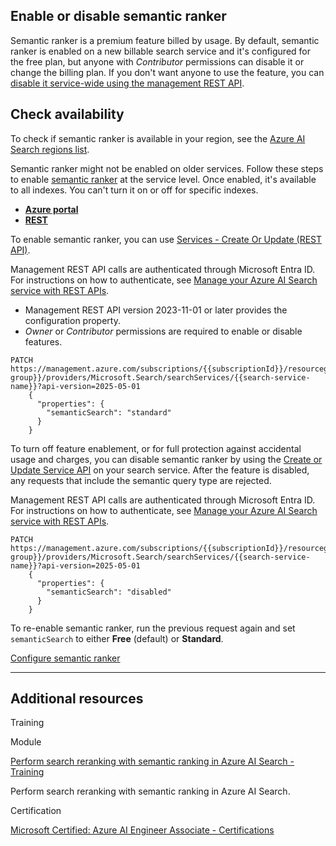 ## Enable or disable semantic ranker

Semantic ranker is a premium feature billed by usage. By default, semantic ranker is enabled on a new billable search service and it's configured for the free plan, but anyone with *Contributor* permissions can disable it or change the billing plan. If you don't want anyone to use the feature, you can [disable it service-wide using the management REST API](https://learn.microsoft.com/en-us/azure/search/?tabs=enable-rest#disable-semantic-ranker-using-the-rest-api).

## Check availability

To check if semantic ranker is available in your region, see the [Azure AI Search regions list](https://learn.microsoft.com/en-us/azure/search/search-region-support).

Semantic ranker might not be enabled on older services. Follow these steps to enable [semantic ranker](https://learn.microsoft.com/en-us/azure/search/semantic-search-overview) at the service level. Once enabled, it's available to all indexes. You can't turn it on or off for specific indexes.

- [**Azure portal**](https://learn.microsoft.com/en-us/azure/search/?tabs=enable-rest#tabpanel_1_enable-portal)
- [**REST**](https://learn.microsoft.com/en-us/azure/search/?tabs=enable-rest#tabpanel_1_enable-rest)

To enable semantic ranker, you can use [Services - Create Or Update (REST API)](https://learn.microsoft.com/en-us/rest/api/searchmanagement/services/create-or-update?view=rest-searchmanagement-2025-05-01&tabs=HTTP&preserve-view=true#searchsemanticsearch).

Management REST API calls are authenticated through Microsoft Entra ID. For instructions on how to authenticate, see [Manage your Azure AI Search service with REST APIs](https://learn.microsoft.com/en-us/azure/search/search-manage-rest).

- Management REST API version 2023-11-01 or later provides the configuration property.
- *Owner* or *Contributor* permissions are required to enable or disable features.
```
PATCH https://management.azure.com/subscriptions/{{subscriptionId}}/resourcegroups/{{resource-group}}/providers/Microsoft.Search/searchServices/{{search-service-name}}?api-version=2025-05-01
    {
      "properties": {
        "semanticSearch": "standard"
      }
    }
```

To turn off feature enablement, or for full protection against accidental usage and charges, you can disable semantic ranker by using the [Create or Update Service API](https://learn.microsoft.com/en-us/rest/api/searchmanagement/services/create-or-update#searchsemanticsearch) on your search service. After the feature is disabled, any requests that include the semantic query type are rejected.

Management REST API calls are authenticated through Microsoft Entra ID. For instructions on how to authenticate, see [Manage your Azure AI Search service with REST APIs](https://learn.microsoft.com/en-us/azure/search/search-manage-rest).

```
PATCH https://management.azure.com/subscriptions/{{subscriptionId}}/resourcegroups/{{resource-group}}/providers/Microsoft.Search/searchServices/{{search-service-name}}?api-version=2025-05-01
    {
      "properties": {
        "semanticSearch": "disabled"
      }
    }
```

To re-enable semantic ranker, run the previous request again and set `semanticSearch` to either **Free** (default) or **Standard**.

[Configure semantic ranker](https://learn.microsoft.com/en-us/azure/search/semantic-how-to-configure)

---

## Additional resources

Training

Module

[Perform search reranking with semantic ranking in Azure AI Search - Training](https://learn.microsoft.com/en-us/training/modules/use-semantic-search/?source=recommendations)

Perform search reranking with semantic ranking in Azure AI Search.

Certification

[Microsoft Certified: Azure AI Engineer Associate - Certifications](https://learn.microsoft.com/en-us/credentials/certifications/azure-ai-engineer/?source=recommendations)
